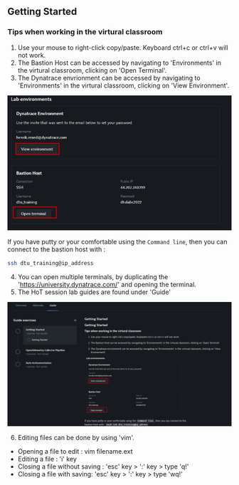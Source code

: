 ## Getting Started

### Tips when working in the virtural classroom

1. Use your mouse to right-click copy/paste. Keyboard ctrl+c or ctrl+v will not work.
2. The Bastion Host can be accessed by navigating to 'Environments' in the virtural classroom, clicking on 'Open Terminal'.
3. The Dynatrace envrionment can be accessed by navigating to 'Environments' in the virtural classroom, clicking on 'View Environment'.

![started 1](../../assets/images/image843.png)

 If you have putty or your comfortable using the `Command line`, then you can connect to the bastion host with :
```bash 
ssh dtu_training@ip_address
```
4. You can open multiple terminals, by duplicating the 'https://university.dynatrace.com/' and opening the terminal.
5. The HoT session lab guides are found under 'Guide'

![started 2](../../assets/images/started_2.png)

6. Editing files can be done by using 'vim'.
- Opening a file to edit : vim filename.ext
- Editing a file : 'i' key
- Closing a file without saving : 'esc' key > ':' key > type 'q!'
- Closing a file with saving: 'esc' key > ':' key > type 'wq!'
